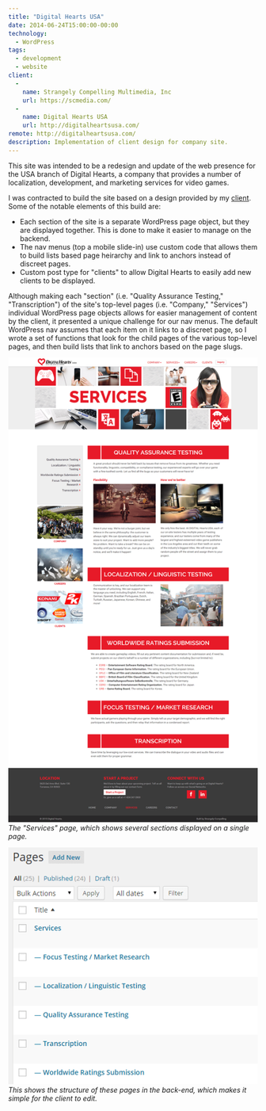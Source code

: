 ```yaml
---
title: "Digital Hearts USA"
date: 2014-06-24T15:00:00-00:00
technology: 
  - WordPress
tags:
  - development
  - website
client: 
  - 
    name: Strangely Compelling Multimedia, Inc
    url: https://scmedia.com/
  - 
    name: Digital Hearts USA
    url: http://digitalheartsusa.com/
remote: http://digitalheartsusa.com/
description: Implementation of client design for company site.
---
```


This site was intended to be a redesign and update of the web presence for the USA branch of Digital Hearts, a company that provides a number of localization, development, and marketing services for video games. 

I was contracted to build the site based on a design provided by my [client](http://scmedia.com). Some of the notable elements of this build are:

- Each section of the site is a separate WordPress page object, but they are displayed together. This is done to make it easier to manage on the backend.
- The nav menus (top a mobile slide-in) use custom code that allows them to build lists based page heirarchy and link to anchors instead of discreet pages.
- Custom post type for "clients" to allow Digital Hearts to easily add new clients to be displayed.

Although making each "section" (i.e. "Quality Assurance Testing," "Transcription") of the site's top-level pages (i.e. "Company," "Services") individual WordPress page objects allows for easier management of content by the client, it presented a unique challenge for our nav menus. The default WordPress nav assumes that each item on it links to a discreet page, so I wrote a set of functions that look for the child pages of the various top-level pages, and then build lists that link to anchors based on the page slugs. 

![The 'Services' section on the frontend](images/digitalheartsusa.com/digitalheartsusa.com_services.png)
_The "Services" page, which shows several sections displayed on a single page._

![An example of the backend](images/digitalheartsusa.com/digitalheartsusa.com_backend.png)
_This shows the structure of these pages in the back-end, which makes it simple for the client to edit._
